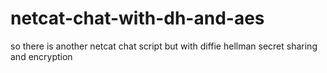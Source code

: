 # netcat-chat-with-dh-and-aes
so there is another netcat chat script but with diffie hellman secret sharing and encryption
